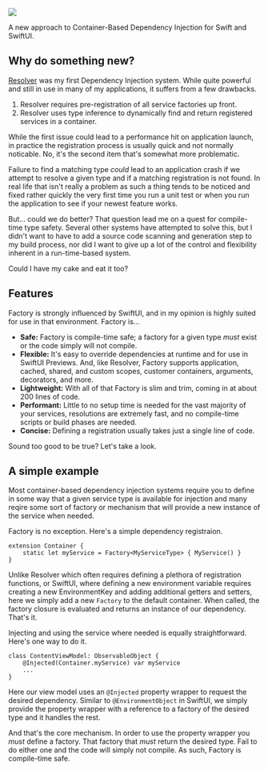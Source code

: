 ![](https://github.com/hmlongco/Factory/blob/main/Logo.png?raw=true)

A new approach to Container-Based Dependency Injection for Swift and SwiftUI.

## Why do something new?

[Resolver](https://github.com/hmlongco/Resolver) was my first Dependency Injection system. While quite powerful and still in use in many of my applications, it suffers from a few drawbacks.

1. Resolver requires pre-registration of all service factories up front. 
2. Resolver uses type inference to dynamically find and return registered services in a container.

While the first issue could lead to a performance hit on application launch, in practice the registration process is usually quick and not normally noticable. No, it's the second item that's somewhat more problematic. 

 Failure to find a matching type *could* lead to an application crash if we attempt to resolve a given type and if a matching registration is not found. In real life that isn't really a problem as such a thing tends to be noticed and fixed rather quickly the very first time you run a unit test or when you run the application to see if your newest feature works.
 
 But... could we do better? That question lead me on a quest for compile-time type safety. Several other systems have attempted to solve this, but I didn't want to have to add a source code scanning and generation step to my build process, nor did I want to give up a lot of the control and flexibility inherent in a run-time-based system.
 
 Could I have my cake and eat it too?
 
 ## Features
 
 Factory is strongly influenced by SwiftUI, and in my opinion is highly suited for use in that environment. Factory is...
 
 * **Safe:** Factory is compile-time safe; a factory for a given type *must* exist or the code simply will not compile.
 * **Flexible:** It's easy to override dependencies at runtime and for use in SwiftUI Previews. And, like Resolver, Factory supports application, cached, shared, and custom scopes, customer containers, arguments, decorators, and more.
 * **Lightweight:** With all of that Factory is slim and trim, coming in at about 200 lines of code.
 * **Performant:** Little to no setup time is needed for the vast majority of your services, resolutions are extremely fast, and no compile-time scripts or build phases are needed.
 * **Concise:** Defining a registration usually takes just a single line of code.
 
 Sound too good to be true? Let's take a look.
 
 ## A simple example
 
 Most container-based dependency injection systems require you to define in some way that a given service type is available for injection and many reqire some sort of factory or mechanism that will provide a new instance of the service when needed.
 
 Factory is no exception. Here's a simple dependency registraion.
 
```
extension Container {
    static let myService = Factory<MyServiceType> { MyService() }
}
```
Unlike Resolver which often requires defining a plethora of registration functions, or SwiftUI, where defining a new environment variable requires creating a new EnvironmentKey and adding additional getters and setters, here we simply add a new `Factory` to the default container. When called, the factory closure is evaluated and returns an instance of our dependency. That's it.

Injecting and using the service where needed is equally straightforward. Here's one way to do it.

```
class ContentViewModel: ObservableObject {
    @Injected(Container.myService) var myService
    ...
}
```
Here our view model uses an `@Injected` property wrapper to request the desired dependency. Similar to `@EnvironmentObject` in SwiftUI, we simply provide the property wrapper with a reference to a factory of the desired type and it handles the rest.

And that's the core mechanism. In order to use the property wrapper you *must* define a factory. That factory that *must* return the desired type. Fail to do either one and the code will simply not compile. As such, Factory is compile-time safe.
